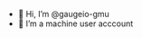 - 👋 Hi, I’m @gaugeio-gmu
- 👀 I’m a machine user acccount

<!---
gaugeio-gmu/gaugeio-gmu is a ✨ special ✨ repository because its `README.md` (this file) appears on your GitHub profile.
You can click the Preview link to take a look at your changes.
--->
